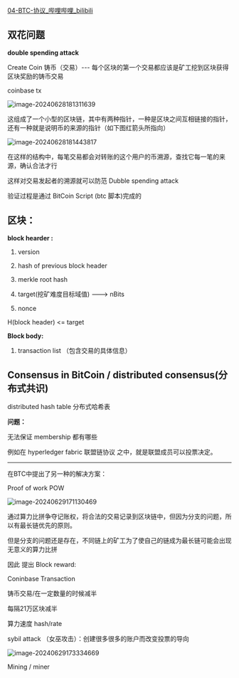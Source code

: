 [04-BTC-协议_哔哩哔哩_bilibili](https://www.bilibili.com/video/BV1Vt411X7JF/?p=4&spm_id_from=333.1007.top_right_bar_window_history.content.click&vd_source=6e70ae8e9395c062a70e813c359b470e)

## 双花问题
**double spending attack**

Create Coin  铸币（交易）--- 每个区块的第一个交易都应该是矿工挖到区块获得区块奖励的铸币交易

coinbase tx  

![image-20240628181311639](https://github.com/040509-o/BTC--principle-study/assets/173686732/25651bd6-b763-4f50-a964-f4d74ad71a10)


这组成了一个小型的区块链，其中有两种指针，一种是区块之间互相链接的指针，还有一种就是说明币的来源的指针（如下图红箭头所指向）

![image-20240628181443817](https://github.com/040509-o/BTC--principle-study/assets/173686732/e7d5c309-4635-4cd9-b291-fa168dae667f)


在这样的结构中，每笔交易都会对转账的这个用户的币溯源，查找它每一笔的来源，确认合法才行

这样对交易发起者的溯源就可以防范  Dubble spending attack

验证过程是通过 BitCoin Script (btc 脚本)完成的



## 区块：

**block hearder :**

1. version

2. hash of previous block header

3. merkle root hash

4. target(挖矿难度目标域值)  --->  nBits

5. nonce

H(block header)  <= target

**Block body:**

1. transaction list （包含交易的具体信息）


## Consensus in BitCoin / distributed consensus(分布式共识)

distributed hash table   分布式哈希表

**问题：**

无法保证  membership  都有哪些

例如在 hyperledger  fabric 联盟链协议  之中，就是联盟成员可以投票决定。

****

在BTC中提出了另一种的解决方案：

Proof of work     POW

![image-20240629171130469](https://github.com/040509-o/BTC--principle-study/assets/173686732/a6ce8cb3-a45b-4c24-96e5-391aa741bc91)


通过算力比拼争夺记账权，将合法的交易记录到区块链中，但因为分支的问题，所以有最长链优先的原则。

但是分支的问题还是存在，不同链上的矿工为了使自己的链成为最长链可能会出现无意义的算力比拼



因此 提出  Block reward:

Coninbase Transaction    

 铸币交易/在一定数量的时候减半

每隔21万区块减半

算力速度 hash/rate

sybil attack （女巫攻击）：创建很多很多的账户而改变投票的导向

![image-20240629173334669](https://github.com/040509-o/BTC--principle-study/assets/173686732/af227e95-36d2-4383-8c32-8ad32cab0d0c)






Mining / miner

